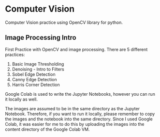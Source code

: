 # Computer Vision

Computer Vision practice using OpenCV library for python.

## Image Processing Intro

First Practice with OpenCV and image processing. There are 5 different practices:

1. Basic Image Thresholding
2. Denoising - Intro to Filters
3. Sobel Edge Detection
4. Canny Edge Detection
5. Harris Corner Detection

Google Colab is used to write the Jupyter Notebooks, however you can run it locally as well.

The images are assumed to be in the same directory as the Jupyter Notebook. Therefore, if you want to run it locally, please remember to copy the images and the notebook into the same directory. Since I used Google Colab, it was easier for me to do this by uploading the images into the content directory of the Google Colab VM.
